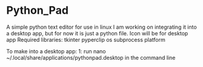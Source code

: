 # Python_Pad
A simple python text editor for use in linux
I am working on integrating it into a desktop app, but for now it is just a python file.
Icon will be for desktop app
Required libraries:
  tkinter
  pyperclip
  os
  subprocess
  platform

To make into a desktop app:
1: run nano ~/.local/share/applications/pythonpad.desktop in the command line
